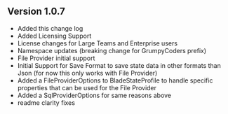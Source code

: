 ## Version 1.0.7
- Added this change log
- Added Licensing Support
- License changes for Large Teams and Enterprise users
- Namespace updates (breaking change for GrumpyCoders prefix)
- File Provider initial support
- Initial Support for Save Format to save state data in other formats than Json (for now this only works with File Provider)
- Added a FileProviderOptions to BladeStateProfile to handle specific properties that can be used for the File Provider
- Added a SqlProviderOptions for same reasons above
- readme clarity fixes